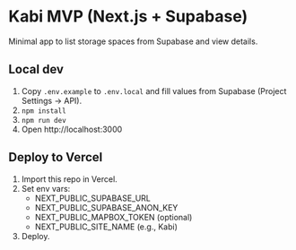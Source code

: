 # Kabi MVP (Next.js + Supabase)

Minimal app to list storage spaces from Supabase and view details.

## Local dev
1) Copy `.env.example` to `.env.local` and fill values from Supabase (Project Settings → API).
2) `npm install`
3) `npm run dev`
4) Open http://localhost:3000

## Deploy to Vercel
1) Import this repo in Vercel.
2) Set env vars:
   - NEXT_PUBLIC_SUPABASE_URL
   - NEXT_PUBLIC_SUPABASE_ANON_KEY
   - NEXT_PUBLIC_MAPBOX_TOKEN (optional)
   - NEXT_PUBLIC_SITE_NAME (e.g., Kabi)
3) Deploy.
